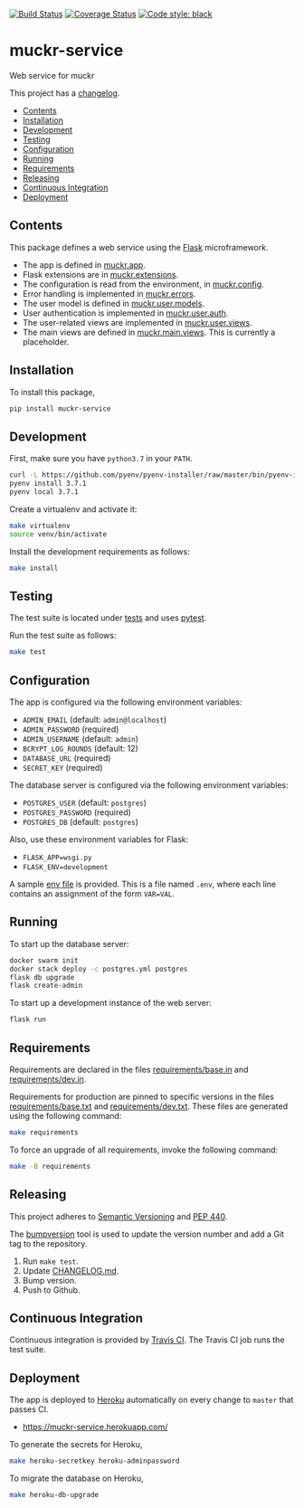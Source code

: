 [![Build Status](https://img.shields.io/travis/cjolowicz/muckr-service.svg?style=flat-square)](https://travis-ci.org/cjolowicz/muckr-service)
[![Coverage Status](https://img.shields.io/coveralls/cjolowicz/muckr-service.svg?style=flat-square)](https://coveralls.io/github/cjolowicz/muckr-service?branch=master)
[![Code style: black](https://img.shields.io/badge/code%20style-black-000000.svg?style=flat-square)](https://github.com/ambv/black)

# muckr-service

Web service for muckr

This project has a [changelog](CHANGELOG.md).

- [Contents](#contents)
- [Installation](#installation)
- [Development](#development)
- [Testing](#testing)
- [Configuration](#configuration)
- [Running](#running)
- [Requirements](#requirements)
- [Releasing](#releasing)
- [Continuous Integration](#continuous-integration)
- [Deployment](#deployment)

## Contents

This package defines a web service using the
[Flask](http://flask.pocoo.org/) microframework.

- The app is defined in [muckr.app](muckr/app.py).
- Flask extensions are in [muckr.extensions](muckr/extensions.py).
- The configuration is read from the environment, in
  [muckr.config](muckr/config.py).
- Error handling is implemented in [muckr.errors](muckr/errors.py).
- The user model is defined in
  [muckr.user.models](muckr/user/models.py).
- User authentication is implemented in
  [muckr.user.auth](muckr/user/auth.py).
- The user-related views are implemented in
  [muckr.user.views](muckr/user/views.py).
- The main views are defined in
  [muckr.main.views](muckr/main/views.py). This is currently a
  placeholder.

## Installation

To install this package,

```sh
pip install muckr-service
```

## Development

First, make sure you have `python3.7` in your `PATH`.

```sh
curl -L https://github.com/pyenv/pyenv-installer/raw/master/bin/pyenv-installer | bash
pyenv install 3.7.1
pyenv local 3.7.1
```

Create a virtualenv and activate it:

```sh
make virtualenv
source venv/bin/activate
```

Install the development requirements as follows:

```sh
make install
```

## Testing

The test suite is located under [tests](tests) and uses
[pytest](https://pypi.org/project/pytest/).

Run the test suite as follows:

```sh
make test
```

## Configuration

The app is configured via the following environment variables:

- `ADMIN_EMAIL` (default: `admin@localhost`)
- `ADMIN_PASSWORD` (required)
- `ADMIN_USERNAME` (default: `admin`)
- `BCRYPT_LOG_ROUNDS` (default: 12)
- `DATABASE_URL` (required)
- `SECRET_KEY` (required)

The database server is configured via the following environment variables:

- `POSTGRES_USER` (default: `postgres`)
- `POSTGRES_PASSWORD` (required)
- `POSTGRES_DB` (default: `postgres`)

Also, use these environment variables for Flask:

- `FLASK_APP=wsgi.py`
- `FLASK_ENV=development`

A sample [env file](.env.sample) is provided. This is a file named
`.env`, where each line contains an assignment of the form `VAR=VAL`.

## Running

To start up the database server:

```sh
docker swarm init
docker stack deploy -c postgres.yml postgres
flask db upgrade
flask create-admin
```

To start up a development instance of the web server:

```sh
flask run
```

## Requirements

Requirements are declared in the files
[requirements/base.in](requirements/base.in) and
[requirements/dev.in](requirements/dev.in).

Requirements for production are pinned to specific versions in the
files [requirements/base.txt](requirements/base.txt) and
[requirements/dev.txt](requirements/dev.txt). These files are
generated using the following command:

```sh
make requirements
```

To force an upgrade of all requirements, invoke the following command:

```sh
make -B requirements
```

## Releasing

This project adheres to
[Semantic Versioning](https://semver.org/spec/v2.0.0.html) and
[PEP 440](https://www.python.org/dev/peps/pep-0440).

The [bumpversion](https://pypi.org/project/bumpversion/) tool is used
to update the version number and add a Git tag to the repository.

1. Run `make test`.
2. Update [CHANGELOG.md](CHANGELOG.md).
3. Bump version.
4. Push to Github.

## Continuous Integration

Continuous integration is provided by
[Travis CI](https://travis-ci.org). The Travis CI job runs the test
suite.

## Deployment

The app is deployed to [Heroku](https://heroku.com) automatically on
every change to `master` that passes CI.

- https://muckr-service.herokuapp.com/

To generate the secrets for Heroku,

```sh
make heroku-secretkey heroku-adminpassword
```

To migrate the database on Heroku,

```sh
make heroku-db-upgrade
```
